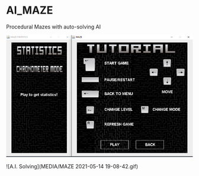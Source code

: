 # AI_MAZE
Procedural Mazes with auto-solving AI

![Tutorial](MEDIA/tutorial.PNG)

![A.I. Solving](MEDIA/MAZE 2021-05-14 19-08-42.gif)
